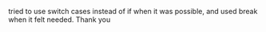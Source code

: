tried to use switch cases instead of if when it was possible, and used break when it felt needed. Thank you
